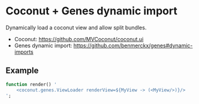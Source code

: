 # Coconut + Genes dynamic import

Dynamically load a coconut view and allow split bundles.

- Coconut: https://github.com/MVCoconut/coconut.ui
- Genes dynamic import: https://github.com/benmerckx/genes#dynamic-imports


## Example 

```haxe
function render() '
	<coconut.genes.ViewLoader renderView=${MyView -> (<MyView/>)}/>
';
```

